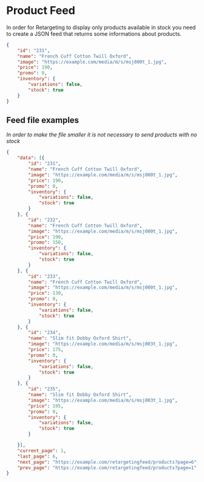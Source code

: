 # Product Feed

In order for Retargeting to display only products available in stock you need to create a JSON feed that returns some informations about products.

```json
{
    "id": "231",
    "name": "French Cuff Cotton Twill Oxford",
    "image": "https://example.com/media/m/s/msj000t_1.jpg",
    "price": 190,
    "promo": 0,
    "inventory": {
        "variations": false,
        "stock": true
    }
}
```


## Feed file examples

*In order to make the file smaller it is not necessary to send products with no stock*  

```json
{
	"data": [{
		"id": "231",
		"name": "French Cuff Cotton Twill Oxford",
		"image": "https://example.com/media/m/s/msj000t_1.jpg",
		"price": 190,
		"promo": 0,
		"inventory": {
			"variations": false,
			"stock": true
		}
	}, {
		"id": "232",
		"name": "French Cuff Cotton Twill Oxford",
		"image": "https://example.com/media/m/s/msj000t_1.jpg",
		"price": 190,
		"promo": 150,
		"inventory": {
			"variations": false,
			"stock": true
		}
	}, {
		"id": "233",
		"name": "French Cuff Cotton Twill Oxford",
		"image": "https://example.com/media/m/s/msj000t_1.jpg",
		"price": 130,
		"promo": 0,
		"inventory": {
			"variations": false,
			"stock": true
		}
	}, {
		"id": "234",
		"name": "Slim fit Dobby Oxford Shirt",
		"image": "https://example.com/media/m/s/msj003t_1.jpg",
		"price": 175,
		"promo": 0,
		"inventory": {
			"variations": false,
			"stock": true
		}
	}, {
		"id": "235",
		"name": "Slim fit Dobby Oxford Shirt",
		"image": "https://example.com/media/m/s/msj003t_1.jpg",
		"price": 195,
		"promo": 0,
		"inventory": {
			"variations": false,
			"stock": true
		}

	}],
	"current_page": 1,
	"last_page": 6,
	"next_page": "https://example.com/retargetingfeed/products?page=6",
	"prev_page": "https://example.com/retargetingfeed/products?page=1"
}
```
